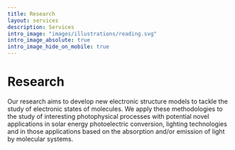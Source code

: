 ```yaml
---
title: Research
layout: services
description: Services
intro_image: "images/illustrations/reading.svg"
intro_image_absolute: true
intro_image_hide_on_mobile: true
---
```


# Research

Our research aims to develop new electronic structure models to tackle the study of electronic states of molecules.
We apply these methodologies to the study of interesting photophysical processes with potential novel applications 
in solar energy photoelectric conversion, lighting technologies and in those applications based on the absorption and/or 
emission of light by molecular systems.
